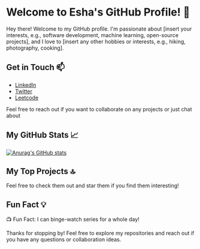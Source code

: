 # Welcome to Esha's GitHub Profile! 👋

Hey there! Welcome to my GitHub profile. I'm passionate about [insert your interests, e.g., software development, machine learning, open-source projects], and I love to [insert any other hobbies or interests, e.g., hiking, photography, cooking].

<!--## About Me ℹ️

- 🌟 [Insert any significant achievements or accolades]
- 💼 [Insert your current job or position]
- 🎓 [Insert your educational background]


## What I'm Working On 💻

Currently, I'm focused on:
- [Insert project or task 1]
- [Insert project or task 2]
- [Insert project or task 3]
-->
## Get in Touch 📫

- [LinkedIn](https://www.linkedin.com/in/eshasharmaa/)
- [Twitter](https://twitter.com/fleetwoood2002)
- [Leetcode](https://leetcode.com/Esha22/)

Feel free to reach out if you want to collaborate on any projects or just chat about 

## My GitHub Stats 📈

[![Anurag's GitHub stats](https://github-readme-stats.vercel.app/api?username=Esha_Sharmaa&show_icons=true&theme=radical)](https://github.com/anuraghazra/github-readme-stats)

## My Top Projects 🔝

<!--Here are some of my top projects:

- [Project 1](link)
- [Project 2](link)
- [Project 3](link)
--> 

Feel free to check them out and star them if you find them interesting!

## Fun Fact 💡

📺 Fun Fact: I can binge-watch series for a whole day!

Thanks for stopping by! Feel free to explore my repositories and reach out if you have any questions or collaboration ideas.

